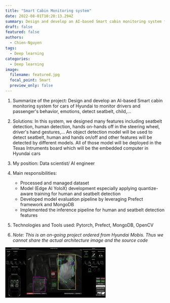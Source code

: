 ```yaml
---
title: "Smart Cabin Monitoring system"
date: 2022-08-01T10:20:13.294Z
summary: Design and develop an AI-based Smart cabin monitoring system for cars of Hyundai to monitor drivers and passenger's behavior, emotions,  detect seatbelt, child,...
draft: false
featured: false
authors: 
  - Chien-Nguyen
tags:
  - Deep learning
categories:
  - Deep learning
image:
  filename: featured.jpg
  focal_point: Smart
  preview_only: false
---
```

1. Summarize of the project: Design and develop an AI-based Smart cabin monitoring system for cars of Hyundai to monitor drivers and passenger's behavior, emotions,  detect seatbelt, child,... 

2. Solutions: In this system, we designed many features including seatbelt detection, human detection, hands on-hands off in the steering wheel, driver's hand gestures,... An object detection model will be used to detect seatbelt, human and hands on/off and other features will be detected by different models. All of those model will be deployed in the Texas Intruments board which will be the embedded computer in Hyundai cars
3. My position: Data scientist/ AI engineer

4. Main responsibilities:
    - Processed and managed dataset
    - Model (Edge AI YoloX) development especially applying quantize-aware training for human and seatbelt detection
    - Developed model evaluation pipeline by leveraging Prefect framework and MongoDB
    - Implemented the inference pipeline for human and seatbelt detection features

5.  Technologies and Tools used: Pytorch, Prefect, MongoDB, OpenCV
6. *Note: This is an on-going project ordered from Hyundai Mobis. Thus we cannot share the actual architecture image and the source code*

![Result](featured.jpg)
